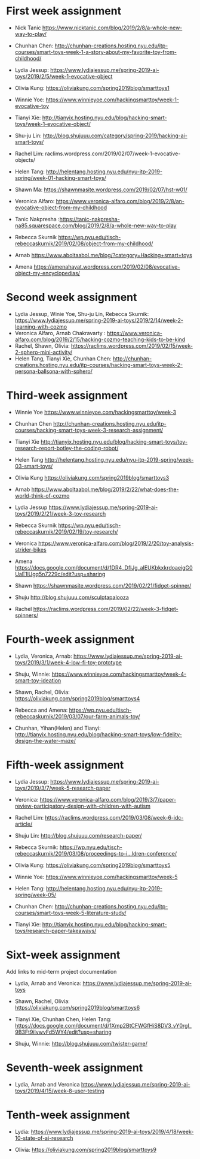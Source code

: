 # First week assignment

* Nick Tanic
https://www.nicktanic.com/blog/2019/2/8/a-whole-new-way-to-play/

* Chunhan Chen: http://chunhan-creations.hosting.nyu.edu/itp-courses/smart-toys-week-1-a-story-about-my-favorite-toy-from-childhood/
          
* Lydia Jessup: https://www.lydiajessup.me/spring-2019-ai-toys/2019/2/5/week-1-evocative-object 

* Olivia Kung: https://oliviakung.com/spring2019blog/smarttoys1

* Winnie Yoe: https://www.winnieyoe.com/hackingsmarttoy/week-1-evocative-toy

* Tianyi Xie: http://tianyix.hosting.nyu.edu/blog/hacking-smart-toys/week-1-evocative-object/

* Shu-ju Lin: http://blog.shujuuu.com/category/spring-2019/hacking-ai-smart-toys/

* Rachel Lim: raclims.wordpress.com/2019/02/07/week-1-evocative-objects/

* Helen Tang: http://helentang.hosting.nyu.edu/nyu-itp-2019-spring/week-01-hacking-smart-toys/

* Shawn Ma: https://shawnmasite.wordpress.com/2019/02/07/hst-w01/ 

* Veronica Alfaro: https://www.veronica-alfaro.com/blog/2019/2/8/an-evocative-object-from-my-childhood

* Tanic Nakpresha :https://tanic-nakpresha-na85.squarespace.com/blog/2019/2/8/a-whole-new-way-to-play

* Rebecca Skurnik
 https://wp.nyu.edu/tisch-rebeccaskurnik/2019/02/08/object-from-my-childhood/ 

* Arnab
https://www.aboltaabol.me/blog/?category=Hacking+smart+toys

* Amena 
https://amenahayat.wordpress.com/2019/02/08/evocative-object-my-encyclopedias/


# Second week assignment

* Lydia Jessup, Winie Yoe, Shu-ju Lin, Rebecca Skurnik: 
https://www.lydiajessup.me/spring-2019-ai-toys/2019/2/14/week-2-learning-with-cozmo
* Veronica Alfaro, Arnab Chakravarty : https://www.veronica-alfaro.com/blog/2019/2/15/hacking-cozmo-teaching-kids-to-be-kind
* Rachel, Shawn, Olivia: https://raclims.wordpress.com/2019/02/15/week-2-sphero-mini-activity/
* Helen Tang, Tianyi Xie, Chunhan Chen: http://chunhan-creations.hosting.nyu.edu/itp-courses/hacking-smart-toys-week-2-persona-ballsona-with-sphero/

# Third-week assignment
* Winnie Yoe
https://www.winnieyoe.com/hackingsmarttoy/week-3

* Chunhan Chen
http://chunhan-creations.hosting.nyu.edu/itp-courses/hacking-smart-toys-week-3-research-assignment/

* Tianyi Xie 
http://tianyix.hosting.nyu.edu/blog/hacking-smart-toys/toy-research-report-botley-the-coding-robot/

* Helen Tang
http://helentang.hosting.nyu.edu/nyu-itp-2019-spring/week-03-smart-toys/

* Olivia Kung https://oliviakung.com/spring2019blog/smarttoys3 

* Arnab https://www.aboltaabol.me/blog/2019/2/22/what-does-the-world-think-of-cozmo

* Lydia Jessup https://www.lydiajessup.me/spring-2019-ai-toys/2019/2/21/week-3-toy-research

* Rebecca Skurnik
 https://wp.nyu.edu/tisch-rebeccaskurnik/2019/02/19/toy-research/ 
* Veronica https://www.veronica-alfaro.com/blog/2019/2/20/toy-analysis-strider-bikes
* Amena
https://docs.google.com/document/d/1DR4_DflJg_aIEUKbkxkrdoaeigG0UaE1lUgq5n7229c/edit?usp=sharing

* Shawn
https://shawnmasite.wordpress.com/2019/02/21/fidget-spinner/

* Shuju
http://blog.shujuuu.com/sculptapalooza

* Rachel https://raclims.wordpress.com/2019/02/22/week-3-fidget-spinners/


# Fourth-week assignment

* Lydia, Veronica, Arnab: https://www.lydiajessup.me/spring-2019-ai-toys/2019/3/1/week-4-low-fi-toy-prototype

* Shuju, Winnie:
https://www.winnieyoe.com/hackingsmarttoy/week-4-smart-toy-ideation

* Shawn, Rachel, Olivia:
https://oliviakung.com/spring2019blog/smarttoys4

* Rebecca and Amena:
https://wp.nyu.edu/tisch-rebeccaskurnik/2019/03/07/our-farm-animals-toy/

* Chunhan, Yihan(Helen) and Tianyi:
http://tianyix.hosting.nyu.edu/blog/hacking-smart-toys/low-fidelity-design-the-water-maze/




# Fifth-week assignment

* Lydia Jessup: https://www.lydiajessup.me/spring-2019-ai-toys/2019/3/7/week-5-research-paper 
* Veronica: https://www.veronica-alfaro.com/blog/2019/3/7/paper-review-participatory-design-with-children-with-autism
* Rachel Lim: https://raclims.wordpress.com/2019/03/08/week-6-idc-article/
* Shuju Lin: http://blog.shujuuu.com/research-paper/

* Rebecca Skurnik: https://wp.nyu.edu/tisch-rebeccaskurnik/2019/03/08/proceedings-to-i…ldren-conference/

* Olivia Kung: https://oliviakung.com/spring2019blog/smarttoys5

* Winnie Yoe: https://www.winnieyoe.com/hackingsmarttoy/week-5

* Helen Tang: http://helentang.hosting.nyu.edu/nyu-itp-2019-spring/week-05/

* Chunhan Chen: http://chunhan-creations.hosting.nyu.edu/itp-courses/smart-toys-week-5-literature-study/

* Tianyi Xie: http://tianyix.hosting.nyu.edu/blog/hacking-smart-toys/research-paper-takeaways/

# Sixt-week assignment
Add links to mid-term project documentation 

* Lydia, Arnab and Veronica: https://www.lydiajessup.me/spring-2019-ai-toys

* Shawn, Rachel, Olivia: https://oliviakung.com/spring2019blog/smarttoys6

* Tianyi Xie, Chunhan Chen, Helen Tang: https://docs.google.com/document/d/1Xmp2BtCFWGfHiS8DV3_vY0rgI_9B3Ft9iIvwvFd5WY4/edit?usp=sharing

* Shuju, Winnie: http://blog.shujuuu.com/twister-game/


# Seventh-week assignment
* Lydia, Arnab and Veronica https://www.lydiajessup.me/spring-2019-ai-toys/2019/4/15/week-8-user-testing

# Tenth-week assignment
* Lydia: https://www.lydiajessup.me/spring-2019-ai-toys/2019/4/18/week-10-state-of-ai-research

* Olivia: https://oliviakung.com/spring2019blog/smarttoys9

